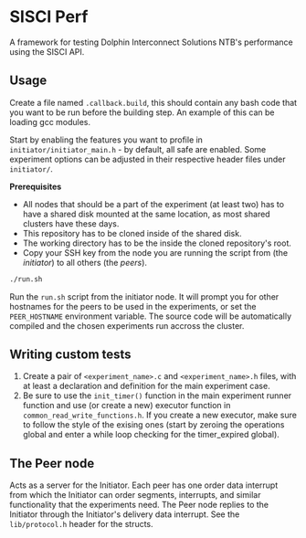 # SISCI Perf
A framework for testing Dolphin Interconnect Solutions NTB's performance using the SISCI API.

## Usage
Create a file named `.callback.build`, this should contain any bash code that you want to be run before the building step. An example of this can be loading gcc modules.

Start by enabling the features you want to profile in `initiator/initiator_main.h` - by default, all safe are enabled.
Some experiment options can be adjusted in their respective header files under `initiator/`.

**Prerequisites**
- All nodes that should be a part of the experiment (at least two) has to have a shared disk mounted at the same location, as most shared clusters have these days.
- This repository has to be cloned inside of the shared disk.
- The working directory has to be the inside the cloned repository's root.
- Copy your SSH key from the node you are running the script from (the _initiator_) to all others (the _peers_).

```bash
./run.sh
```

Run the `run.sh` script from the initiator node. It will prompt you for other hostnames for the peers to be used in the experiments, or set the `PEER_HOSTNAME` environment variable.
The source code will be automatically compiled and the chosen experiments run accross the cluster.

## Writing custom tests
1. Create a pair of `<experiment_name>.c` and `<experiment_name>.h` files, with at least a declaration and definition for the main
experiment case.
2. Be sure to use the `init_timer()` function in the main experiment runner function and use (or create a new) executor function in
`common_read_write_functions.h`. If you create a new executor, make sure to follow the style of the exising ones (start by zeroing the operations global and enter a while loop checking for the timer_expired global).

## The Peer node
Acts as a server for the Initiator. Each peer has one order data interrupt from which the Initiator can order segments, interrupts,
and similar functionality that the experiments need. The Peer node replies to the Initiator through the Initiator's delivery data
interrupt. See the `lib/protocol.h` header for the structs.
